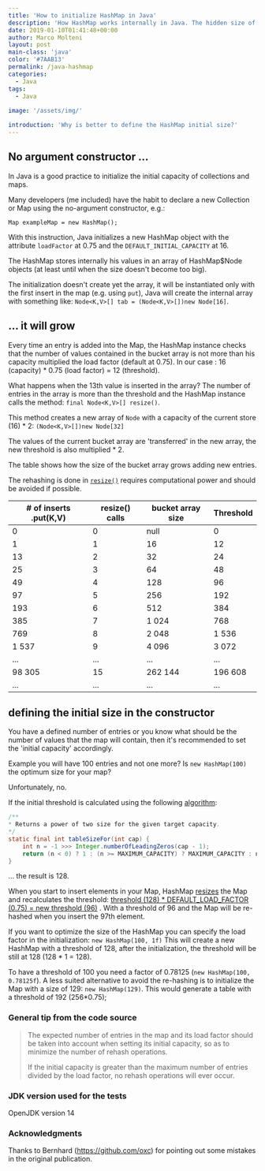 ```yaml
---
title: 'How to initialize HashMap in Java'
description: 'How HashMap works internally in Java. The hidden size of a HashMap.'
date: 2019-01-10T01:41:48+00:00
author: Marco Molteni
layout: post
main-class: 'java'
color: '#7AAB13'
permalink: /java-hashmap
categories:
  - Java
tags:
  - Java
 
image: '/assets/img/'

introduction: 'Why is better to define the HashMap initial size?'
---
```

## No argument constructor ...

In Java is a good practice to initialize the initial capacity of collections and maps.

Many developers (me included) have the habit to declare a new Collection or Map using the no-argument constructor, e.g.:

`Map exampleMap = new HashMap();`

With this instruction, Java initializes a new HashMap object with the attribute `loadFactor` at 0.75 and the `DEFAULT_INITIAL_CAPACITY` at 16.

The HashMap stores internally his values in an array of HashMap$Node objects (at least until when the size doesn't become too big).

The initialization doesn't create yet the array, it will be instantiated only with the first insert in the map (e.g. using `put`),
 Java will create the internal array with something like: `Node<K,V>[] tab = (Node<K,V>[])new Node[16]`.

## ... it will grow

Every time an entry is added into the Map, the HashMap instance checks that the number of values contained in the bucket array is not more than his capacity multiplied the load factor (default at 0.75).
In our case : 16 (capacity) * 0.75 (load factor) = 12 (threshold).

What happens when the 13th value is inserted in the array? The number of entries in the array is more than the threshold and the HashMap instance calls the method: `final Node<K,V>[] resize()`.

This method creates a new array of `Node` with a capacity of the current store (16) * 2:
`(Node<K,V>[])new Node[32]`

The values of the current bucket array are 'transferred' in the new array, the new threshold is also multiplied * 2.

The table shows how the size of the bucket array grows adding new entries.

The rehashing is done in  [`resize()`](https://github.com/openjdk/jdk/blob/9d764ee48ee7c2e7be7a25aee2ed7bed2fcd2000/src/java.base/share/classes/java/util/HashMap.java#L678) requires computational power and should be avoided if possible.

|# of inserts .put(K,V)|resize() calls|bucket array size|Threshold|
|---|---|---|---|
|0|0|null|0|
|1|1|16|12|
|13|2|32|24|
|25|3|64|48|
|49|4|128|96|
|97|5|256|192|
|193|6|512|384|
|385|7|1 024|768|
|769|8|2 048|1 536|
|1 537|9|4 096|3 072|
|...|...|...|...|
|98 305|15|262 144|196 608|
|...|...|...|...|

## defining the initial size in the constructor

You have a defined number of entries or you know what should be the number of values that the map will contain, then it's recommended to set the 'initial capacity' accordingly.

Example you will have 100 entries and not one more? Is `new HashMap(100)` the optimum size for your map?
 
Unfortunately, no.

If the initial threshold is calculated using the following [algorithm](https://github.com/openjdk/jdk/blob/9d764ee48ee7c2e7be7a25aee2ed7bed2fcd2000/src/java.base/share/classes/java/util/HashMap.java#L379):

```java
/**
* Returns a power of two size for the given target capacity.
*/
static final int tableSizeFor(int cap) {
    int n = -1 >>> Integer.numberOfLeadingZeros(cap - 1);
    return (n < 0) ? 1 : (n >= MAXIMUM_CAPACITY) ? MAXIMUM_CAPACITY : n + 1;
}
```
... the result is 128.

When you start to insert elements in your Map, HashMap [resizes](https://github.com/openjdk/jdk/blob/9d764ee48ee7c2e7be7a25aee2ed7bed2fcd2000/src/java.base/share/classes/java/util/HashMap.java#L630) the Map and recalculates the threshold: [threshold (128) * DEFAULT_LOAD_FACTOR (0.75) = new threshold (96)](https://github.com/openjdk/jdk/blob/9d764ee48ee7c2e7be7a25aee2ed7bed2fcd2000/src/java.base/share/classes/java/util/HashMap.java#L696) .
With a threshold of 96 and the Map will be re-hashed when you insert the 97th element. 

If you want to optimize the size of the HashMap you can specify the load factor in the initialization:
`new HashMap(100, 1f)`
This will create a new HashMap with a threshold of 128, after the initialization, the threshold will be still at 128 (128 * 1 = 128).

To have a threshold of 100 you need a factor of 0.78125 (`new HashMap(100, 0.78125f`). A less suited alternative to avoid the re-hashing is to initialize the Map with a size of 129: `new HashMap(129)`. This would generate a table with a threshold of 192 (256*0.75); 

### General tip from the code source
> The expected number of entries in the map and its load factor should be taken into account when
> setting its initial capacity, so as to minimize the number of rehash operations.
>
> If the initial capacity is greater than the maximum number of entries divided by the load factor, no rehash operations will ever occur.

### JDK version used for the tests

OpenJDK version 14

### Acknowledgments
Thanks to Bernhard (https://github.com/oxc) for pointing out some mistakes in the original publication.
